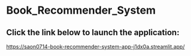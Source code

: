 # Book_Recommender_System
## Click the link below to launch the application:
https://saon0714-book-recommender-system-app-j1dx0a.streamlit.app/
